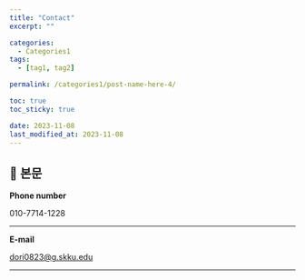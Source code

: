 ```yaml
---
title: "Contact"
excerpt: ""

categories:
  - Categories1
tags:
  - [tag1, tag2]

permalink: /categories1/post-name-here-4/

toc: true
toc_sticky: true

date: 2023-11-08
last_modified_at: 2023-11-08
---
```


## 🦥 본문

**Phone number**

010-7714-1228

---

**E-mail**

dori0823@g.skku.edu

---
